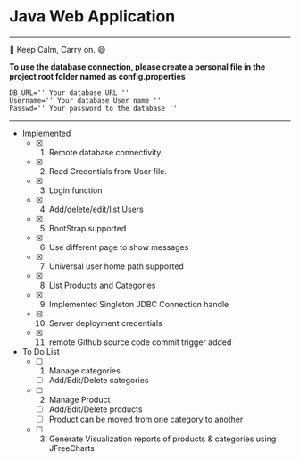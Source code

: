 # Java Web Application
---
:punch: Keep Calm, Carry on. :smile:

**To use the database connection, please create a personal file in the project root folder named as config.properties**
```
DB_URL='' Your database URL ''
Username='' Your database User name ''
Passwd='' Your password to the database ''
```
---
- Implemented
	- [x] 1. Remote database connectivity.
	- [x] 2. Read Credentials from User file.
	- [x] 3. Login function
	- [x] 4. Add/delete/edit/list Users
	- [x] 5. BootStrap supported
	- [x] 6. Use different page to show messages
	- [x] 7. Universal user home path supported
	- [x] 8. List Products and Categories
	- [x] 9. Implemented Singleton JDBC Connection handle
	- [x] 10. Server deployment credentials
	- [x] 11. remote Github source code commit trigger added

- To Do List 
	- [ ] 1. Manage categories
		- [ ] Add/Edit/Delete categories
	- [ ] 2. Manage Product
		- [ ] Add/Edit/Delete products
		- [ ] Product can be moved from one category to another
	- [ ] 3. Generate Visualization reports of products & categories using JFreeCharts
